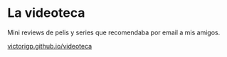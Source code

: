 # La videoteca

Mini reviews de pelis y series que recomendaba por email a mis amigos.


[victorigp.github.io/videoteca](https://victorigp.github.io/videoteca)

